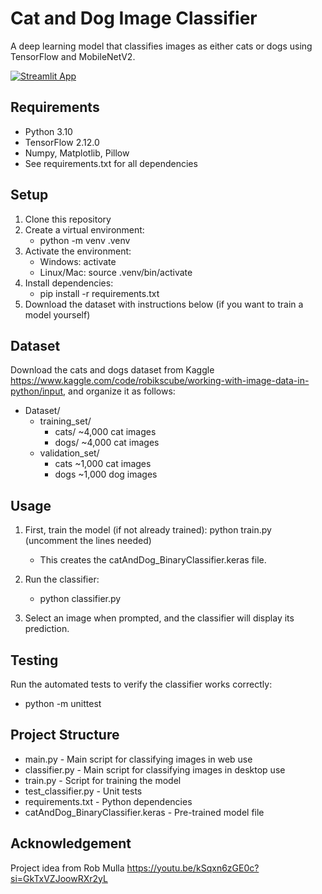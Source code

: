 # Cat and Dog Image Classifier

A deep learning model that classifies images as either cats or dogs using TensorFlow and MobileNetV2.

<a href="https://cat-and-dog-classifier-d5qqukhnle8rqmdsvrjqud.streamlit.app/" target="_blank">
  <img src="https://static.streamlit.io/badges/streamlit_badge_black_white.svg" alt="Streamlit App">
</a>

## Requirements

- Python 3.10
- TensorFlow 2.12.0
- Numpy, Matplotlib, Pillow 
- See requirements.txt for all dependencies

## Setup

1. Clone this repository
2. Create a virtual environment: 
    - python -m venv .venv
3. Activate the environment:
    - Windows: activate
    - Linux/Mac: source .venv/bin/activate
4. Install dependencies: 
    - pip install -r requirements.txt
5. Download the dataset with instructions below (if you want to train a model yourself)

## Dataset 

Download the cats and dogs dataset from Kaggle https://www.kaggle.com/code/robikscube/working-with-image-data-in-python/input, and organize it as follows:
- Dataset/
    - training_set/
        - cats/      ~4,000 cat images
        - dogs/      ~4,000 cat images
    - validation_set/
        - cats       ~1,000 cat images
        - dogs       ~1,000 dog images

## Usage

1. First, train the model (if not already trained): python train.py (uncomment the lines needed)
    - This creates the catAndDog_BinaryClassifier.keras file.

2. Run the classifier: 
    - python classifier.py

3. Select an image when prompted, and the classifier will display its prediction.

## Testing

Run the automated tests to verify the classifier works correctly: 
- python -m unittest
    
## Project Structure
 - main.py - Main script for classifying images in web use
 - classifier.py - Main script for classifying images in desktop use
 - train.py - Script for training the model
 - test_classifier.py - Unit tests
 - requirements.txt - Python dependencies
 - catAndDog_BinaryClassifier.keras - Pre-trained model file

## Acknowledgement 
Project idea from Rob Mulla https://youtu.be/kSqxn6zGE0c?si=GkTxVZJoowRXr2yL